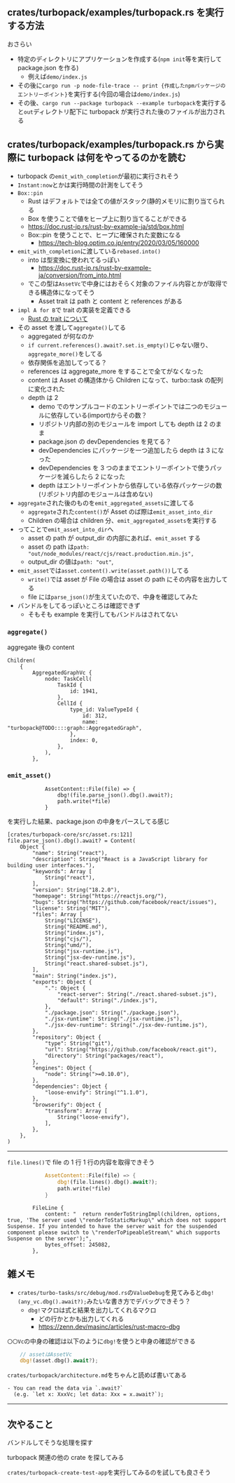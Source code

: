 ## crates/turbopack/examples/turbopack.rs を実行する方法

おさらい

- 特定のディレクトリにアプリケーションを作成する(`npm init`等を実行して package.json を作る)
  - 例えば`demo/index.js`
- その後に`cargo run -p node-file-trace -- print {作成したnpmパッケージのエントリーポイント}`を実行する(今回の場合は`demo/index.js`)
- その後、`cargo run --package turbopack --example turbopack`を実行すると`out`ディレクトリ配下に turbopack が実行された後のファイルが出力される

## crates/turbopack/examples/turbopack.rs から実際に turbopack は何をやってるのかを読む

- turbopack の`emit_with_completion`が最初に実行されそう
- `Instant:now`とかは実行時間の計測をしてそう
- `Box::pin`
  - Rust はデフォルトでは全ての値がスタック(静的メモリ)に割り当てられる
  - Box を使うことで値をヒープ上に割り当てることができる
  - https://doc.rust-jp.rs/rust-by-example-ja/std/box.html
  - Box::pin を使うことで、ヒープに確保された変数になる
    - https://tech-blog.optim.co.jp/entry/2020/03/05/160000
- `emit_with_completion`に渡している`rebased.into()`
  - into は型変換に使われてるっぽい
    - https://doc.rust-jp.rs/rust-by-example-ja/conversion/from_into.html
  - でこの型は`AssetVc`で中身にはおそらく対象のファイル内容とかが取得できる構造体になってそう
    - Asset trait は path と content と references がある
- `impl A for B`で trait の実装を定義できる
  - [Rust の trait について](https://zenn.dev/mebiusbox/books/22d4c1ed9b0003/viewer/497a21)
- その asset を渡して`aggregate()`してる
  - aggregated が何なのか
  - `if current.references().await?.set.is_empty()`じゃない限り、`aggregate_more()`をしてる
  - 依存関係を追加してってる？
  - references は aggregate_more をすることで全てがなくなった
  - content は Asset の構造体から Children になって、turbo::task の配列に変化された
  - depth は 2
    - demo でのサンプルコードのエントリーポイントでは二つのモジュールに依存している(import)からその数？
    - リポジトリ内部の別のモジュールを import しても depth は 2 のまま
    - package.json の devDependencies を見てる？
    - devDependencies にパッケージを一つ追加したら depth は 3 になった
    - devDependencies を 3 つのままでエントリーポイントで使うパッケージを減らしたら 2 になった
    - depth はエントリーポイントから依存している依存パッケージの数(リポジトリ内部のモジュールは含めない)
- `aggregate`された後のものを`emit_aggregated_assets`に渡してる
  - `aggregate`された`content()`が Asset のば際は`emit_asset_into_dir`
  - Children の場合は children 分、`emit_aggregated_assets`を実行する
- ってことで`emit_asset_into_dir`へ
  - asset の path が output_dir の内部にあれば、`emit_asset` する
  - asset の path は`path: "out/node_modules/react/cjs/react.production.min.js",`
  - output_dir の値は`path: "out"`,
- `emit_asset`では`asset.content().write(asset.path())`してる
  - `write()`では asset が File の場合は asset の path にその内容を出力してる
  - file には`parse_json()`が生えていたので、中身を確認してみた
- バンドルをしてるっぽいところは確認できず
  - そもそも example を実行してもバンドルはされてない

### `aggregate()`

aggregate 後の content

```
Children(
    {
        AggregatedGraphVc {
            node: TaskCell(
                TaskId {
                    id: 1941,
                },
                CellId {
                    type_id: ValueTypeId {
                        id: 312,
                        name: "turbopack@TODO::::graph::AggregatedGraph",
                    },
                    index: 0,
                },
            ),
        },

```

### `emit_asset()`

```rs: crates/turbopack-core/src/asset.rs
            AssetContent::File(file) => {
                dbg!(file.parse_json().dbg().await?);
                path.write(*file)
            }
```

を実行した結果、package.json の中身をパースしてる感じ

```
[crates/turbopack-core/src/asset.rs:121] file.parse_json().dbg().await? = Content(
    Object {
        "name": String("react"),
        "description": String("React is a JavaScript library for building user interfaces."),
        "keywords": Array [
            String("react"),
        ],
        "version": String("18.2.0"),
        "homepage": String("https://reactjs.org/"),
        "bugs": String("https://github.com/facebook/react/issues"),
        "license": String("MIT"),
        "files": Array [
            String("LICENSE"),
            String("README.md"),
            String("index.js"),
            String("cjs/"),
            String("umd/"),
            String("jsx-runtime.js"),
            String("jsx-dev-runtime.js"),
            String("react.shared-subset.js"),
        ],
        "main": String("index.js"),
        "exports": Object {
            ".": Object {
                "react-server": String("./react.shared-subset.js"),
                "default": String("./index.js"),
            },
            "./package.json": String("./package.json"),
            "./jsx-runtime": String("./jsx-runtime.js"),
            "./jsx-dev-runtime": String("./jsx-dev-runtime.js"),
        },
        "repository": Object {
            "type": String("git"),
            "url": String("https://github.com/facebook/react.git"),
            "directory": String("packages/react"),
        },
        "engines": Object {
            "node": String(">=0.10.0"),
        },
        "dependencies": Object {
            "loose-envify": String("^1.1.0"),
        },
        "browserify": Object {
            "transform": Array [
                String("loose-envify"),
            ],
        },
    },
)
```

---

`file.lines()`で file の 1 行 1 行の内容を取得できそう

```rs
            AssetContent::File(file) => {
                dbg!(file.lines().dbg().await?);
                path.write(*file)
            }
```

```
        FileLine {
            content: "  return renderToStringImpl(children, options, true, 'The server used \"renderToStaticMarkup\" which does not support Suspense. If you intended to have the server wait for the suspended component please switch to \"renderToPipeableStream\" which supports Suspense on the server');",
            bytes_offset: 245082,
        },

```

## 雑メモ

- `crates/turbo-tasks/src/debug/mod.rs`の`ValueDebug`を見てみると`dbg!(any_vc.dbg().await?);`みたいな書き方でデバッグできそう？
  - `dbg!`マクロは式と結果を出力してくれるマクロ
    - どの行かとかも出力してくれる
    - https://zenn.dev/masinc/articles/rust-macro-dbg

`〇〇Vc`の中身の確認は以下のように`dbg!`を使うと中身の確認ができる

```rs
    // assetはAssetVc
    dbg!(asset.dbg().await?);
```

`crates/turbopack/architecture.md`をちゃんと読めば書いてある

```
- You can read the data via `.await?`
  (e.g. `let x: XxxVc; let data: Xxx = x.await?`);
```

---

## 次やること

バンドルしてそうな処理を探す

turbopack 関連の他の crate を探してみる

`crates/turbopack-create-test-app`を実行してみるのを試しても良さそう
